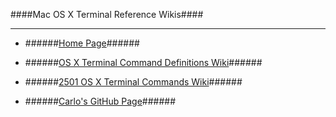 
####Mac OS X Terminal Reference Wikis####

***

- ######[Home Page](https://github.com/cm85/Mac-OS-X/wiki/)######

- ######[OS X Terminal Command Definitions Wiki](https://github.com/cm85/Mac-OS-X/wiki/Useful-OS-X-Terminal-Commands-Wiki/)######

- ######[2501 OS X Terminal Commands Wiki](https://github.com/cm85/Mac-OS-X/wiki/2501-Possible-OS-X-Terminal-Commands-Wiki/)######

- ######[Carlo's GitHub Page](http://cm85.github.io/Mac-OS-X/)######
